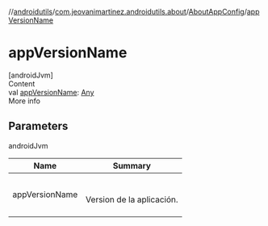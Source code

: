 //[androidutils](../../index.md)/[com.jeovanimartinez.androidutils.about](../index.md)/[AboutAppConfig](index.md)/[appVersionName](app-version-name.md)



# appVersionName  
[androidJvm]  
Content  
val [appVersionName](app-version-name.md): [Any](https://kotlinlang.org/api/latest/jvm/stdlib/kotlin/-any/index.html)  
More info  


## Parameters  
  
androidJvm  
  
|  Name|  Summary| 
|---|---|
| <a name="com.jeovanimartinez.androidutils.about/AboutAppConfig/appVersionName/#/PointingToDeclaration/"></a>appVersionName| <a name="com.jeovanimartinez.androidutils.about/AboutAppConfig/appVersionName/#/PointingToDeclaration/"></a><br><br>Version de la aplicación.<br><br>
  
  



